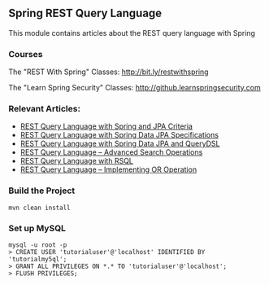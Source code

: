 ## Spring REST Query Language

This module contains articles about the REST query language with Spring

### Courses

The "REST With Spring" Classes: http://bit.ly/restwithspring

The "Learn Spring Security" Classes: http://github.learnspringsecurity.com

### Relevant Articles: 

- [REST Query Language with Spring and JPA Criteria](https://www.baeldung.com/rest-search-language-spring-jpa-criteria)
- [REST Query Language with Spring Data JPA Specifications](https://www.baeldung.com/rest-api-search-language-spring-data-specifications)
- [REST Query Language with Spring Data JPA and QueryDSL](https://www.baeldung.com/rest-api-search-language-spring-data-querydsl)
- [REST Query Language – Advanced Search Operations](https://www.baeldung.com/rest-api-query-search-language-more-operations)
- [REST Query Language with RSQL](https://www.baeldung.com/rest-api-search-language-rsql-fiql)
- [REST Query Language – Implementing OR Operation](https://www.baeldung.com/rest-api-query-search-or-operation)

### Build the Project
```
mvn clean install
```

### Set up MySQL
```
mysql -u root -p 
> CREATE USER 'tutorialuser'@'localhost' IDENTIFIED BY 'tutorialmy5ql';
> GRANT ALL PRIVILEGES ON *.* TO 'tutorialuser'@'localhost';
> FLUSH PRIVILEGES;
```

